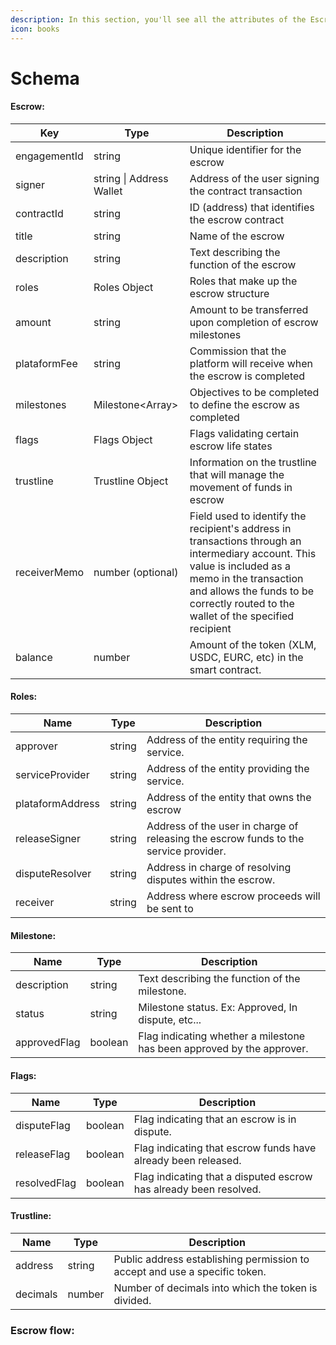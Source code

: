 ```yaml
---
description: In this section, you'll see all the attributes of the Escrow Entity.
icon: books
---
```


# Schema

#### Escrow:

| Key          | Type                     | Description                                                                                                                                                                                                                              |
| ------------ | ------------------------ | ---------------------------------------------------------------------------------------------------------------------------------------------------------------------------------------------------------------------------------------- |
| engagementId | string                   | Unique identifier for the escrow                                                                                                                                                                                                         |
| signer       | string \| Address Wallet | Address of the user signing the contract transaction                                                                                                                                                                                     |
| contractId   | string                   | ID (address) that identifies the escrow contract                                                                                                                                                                                         |
| title        | string                   | Name of the escrow                                                                                                                                                                                                                       |
| description  | string                   | Text describing the function of the escrow                                                                                                                                                                                               |
| roles        | Roles Object             | Roles that make up the escrow structure                                                                                                                                                                                                  |
| amount       | string                   | Amount to be transferred upon completion of escrow milestones                                                                                                                                                                            |
| plataformFee | string                   | Commission that the platform will receive when the escrow is completed                                                                                                                                                                   |
| milestones   | Milestone\<Array>        | Objectives to be completed to define the escrow as completed                                                                                                                                                                             |
| flags        | Flags Object             | Flags validating certain escrow life states                                                                                                                                                                                              |
| trustline    | Trustline Object         | Information on the trustline that will manage the movement of funds in escrow                                                                                                                                                            |
| receiverMemo | number (optional)        | Field used to identify the recipient's address in transactions through an intermediary account. This value is included as a memo in the transaction and allows the funds to be correctly routed to the wallet of the specified recipient |
| balance      | number                   | Amount of the token (XLM, USDC, EURC, etc) in the smart contract.                                                                                                                                                                        |

#### Roles:

| Name             | Type   | Description                                                                          |
| ---------------- | ------ | ------------------------------------------------------------------------------------ |
| approver         | string | Address of the entity requiring the service.                                         |
| serviceProvider  | string | Address of the entity providing the service.                                         |
| plataformAddress | string | Address of the entity that owns the escrow                                           |
| releaseSigner    | string | Address of the user in charge of releasing the escrow funds to the service provider. |
| disputeResolver  | string | Address in charge of resolving disputes within the escrow.                           |
| receiver         | string | Address where escrow proceeds will be sent to                                        |

#### Milestone:

| Name         | Type    | Description                                                            |
| ------------ | ------- | ---------------------------------------------------------------------- |
| description  | string  | Text describing the function of the milestone.                         |
| status       | string  | Milestone status. Ex: Approved, In dispute, etc...                     |
| approvedFlag | boolean | Flag indicating whether a milestone has been approved by the approver. |

#### Flags:

| Name         | Type    | Description                                                       |
| ------------ | ------- | ----------------------------------------------------------------- |
| disputeFlag  | boolean | Flag indicating that an escrow is in dispute.                     |
| releaseFlag  | boolean | Flag indicating that escrow funds have already been released.     |
| resolvedFlag | boolean | Flag indicating that a disputed escrow has already been resolved. |

#### Trustline:

| Name     | Type   | Description                                                                |
| -------- | ------ | -------------------------------------------------------------------------- |
| address  | string | Public address establishing permission to accept and use a specific token. |
| decimals | number | Number of decimals into which the token is divided.                        |

### Escrow flow:

<figure><img src="../../../.gitbook/assets/Escrow_Schema.png" alt=""><figcaption></figcaption></figure>
